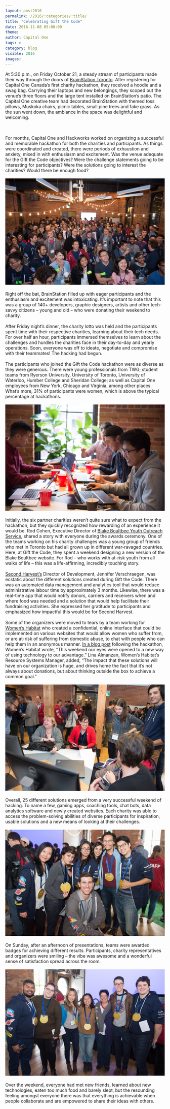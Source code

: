 ```yaml
---
layout: post2016
permalink: /2016/:categories/:title/
title: "Celebrating Gift the Code"
date: 2016-11-08 05:00:00
theme:
author: Capital One
tags: >
category: blog
visible: 2016
images:
---
```


At 5:30 p.m., on Friday October 21, a steady stream of participants made their way through the doors of <a href="https://brainstation.io/" target="_blank">BrainStation Toronto</a>. After registering for Capital One Canada’s first charity hackathon, they received a hoodie and a swag bag. Carrying their laptops and new belongings, they scoped out the venue’s three floors and the large tent installed on BrainStation’s patio. The Capital One creative team had decorated BrainStation with themed toss pillows, Muskoka chairs, picnic tables, small pine trees and fake grass. As the sun went down, the ambiance in the space was delightful and welcoming.
<!--more-->
<br />
<br />
For months, Capital One and Hackworks worked on organizing a successful and memorable hackathon for both the charities and participants. As things were coordinated and created, there were periods of exhaustion and anxiety, mixed in with enthusiasm and excitement. Was the venue adequate for the Gift the Code objectives? Were the challenge statements going to be interesting for participants? Were the solutions going to interest the charities? Would there be enough food? 
<br />
<br />
<img src="/assets/img/blog/2016/GiftTheCode_Blog1.jpg">
<br />
<br />
Right off the bat, BrainStation filled up with eager participants and the enthusiasm and excitement was intoxicating. It’s important to note that this was a group of 140+ developers, graphic designers, artists and other tech-savvy citizens – young and old – who were donating their weekend to charity. 
<br />
<br />
After Friday night’s dinner, the charity lotto was held and the participants spent time with their respective charities, learning about their tech needs. For over half an hour, participants immersed themselves to learn about the challenges and hurdles the charities face in their day-to-day and yearly operations. Soon, everyone was off to ideate, negotiate and compromise with their teammates! The hacking had begun.
<br />
<br />
The participants who joined the Gift the Code hackathon were as diverse as they were generous. There were young professionals from TWG; student teams from Ryerson University, University of Toronto, University of Waterloo, Humber College and Sheridan College; as well as Capital One employees from New York, Chicago and Virginia, among other places. What’s more, 31% of participants were women, which is above the typical percentage at hackathons.
<br />
<br />
<img src="/assets/img/blog/2016/GiftTheCode_Blog5_HappyCoding.jpg">
<br />
<br />
Initially, the six partner charities weren’t quite sure what to expect from the hackathon, but they quickly recognized how rewarding of an experience it would be. Rod Cohen, Executive Director of <a href="http://bbyos.org/" target="_blank">Blake Boultbee Youth Outreach Service</a>, shared a story with everyone during the awards ceremony. One of the teams working on his charity challenges was a young group of friends who met in Toronto but had all grown up in different war-ravaged countries. Here, at Gift the Code, they spent a weekend designing a new version of the Blake Boultbee website. For Rod – who works with at-risk youth from all walks of life – this was a life-affirming, incredibly touching story. 
<br />
<br />
<a href="http://www.secondharvest.ca/" target="_blank">Second Harvest’s</a> Director of Development, Jennifer Verschraegen, was ecstatic about the different solutions created during Gift the Code. There was an automated data management and analytics tool that would reduce administrative labour time by approximately 3 months. Likewise, there was a real-time app that would notify donors, carriers and receivers when and where food was needed and a solution that would help facilitate their fundraising activities. She expressed her gratitude to participants and emphasized how impactful this would be for Second Harvest.
<br />
<br />
Some of the organizers were moved to tears by a team working for <a href="https://womenshabitat.ca/" target="_blank">Women’s Habitat</a> who created a confidential, online interface that could be implemented on various websites that would allow women who suffer from, or are at-risk of suffering from domestic abuse, to chat with people who can help them in an anonymous manner. <a href="https://womenshabitat.ca/news/hackathon-2016-giftthecode/" target="_blank">In a blog post</a> following the hackathon, Women’s Habitat wrote, “This weekend our eyes were opened to a new way of using technology to our advantage.” Lina Almanzan, Women’s Habitat’s Resource Systems Manager, added, “The impact that these solutions will have on our organization is huge, and drives home the fact that it’s not always about donations, but about thinking outside the box to achieve a common goal.” 
<br />
<br />
<img src="/assets/img/blog/2016/GiftTheCode_Blog4_AnneJillTorontoPflag.jpg">
<br />
<br />
Overall, 25 different solutions emerged from a very successful weekend of hacking. To name a few, gaming apps, coaching tools, chat bots, data analytics software and newly created websites. Each charity was able to access the problem-solving abilities of diverse participants for inspiration, usable solutions and a new means of looking at their challenges.
<br />
<br />
<img src="/assets/img/blog/2016/GiftTheCode_Blog2_LukeHollandBloorview.jpg">
<br />
<br />
On Sunday, after an afternoon of presentations, teams were awarded badges for achieving different results. Participants, charity representatives and organizers were smiling – the vibe was awesome and a wonderful sense of satisfaction spread across the room. 
<br />
<br />
<img src="/assets/img/blog/2016/GiftTheCode_Blog3_LizProsperCanada.jpg">
<br />
<br />
Over the weekend, everyone had met new friends, learned about new technologies, eaten too much food and barely slept, but the resounding feeling amongst everyone there was that everything is achievable when people collaborate and are empowered to share their ideas with others.
